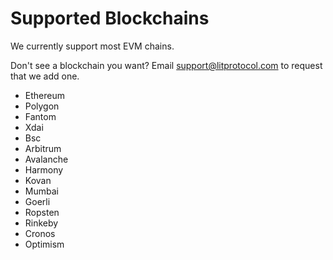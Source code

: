 # Supported Blockchains

We currently support most EVM chains.

Don't see a blockchain you want?  Email support@litprotocol.com to request that we add one.

- Ethereum
- Polygon
- Fantom
- Xdai
- Bsc
- Arbitrum
- Avalanche
- Harmony
- Kovan
- Mumbai
- Goerli
- Ropsten
- Rinkeby
- Cronos
- Optimism
